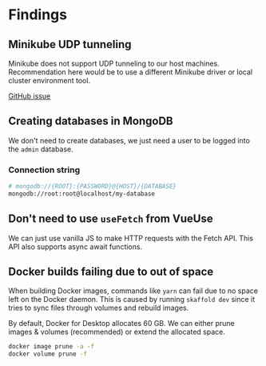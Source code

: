 # Findings

## Minikube UDP tunneling

Minikube does not support UDP tunneling to our host machines. Recommendation here would be to use a different Minikube driver or local cluster environment tool.

[GitHub issue](https://github.com/kubernetes/minikube/issues/12362)

## Creating databases in MongoDB

We don't need to create databases, we just need a user to be logged into the `admin` database.

### Connection string

```bash
# mongodb://{ROOT}:{PASSWORD}@{HOST}/{DATABASE}
mongodb://root:root@localhost/my-database
```

## Don't need to use `useFetch` from VueUse

We can just use vanilla JS to make HTTP requests with the Fetch API. This API also supports async await functions.

## Docker builds failing due to out of space

When building Docker images, commands like `yarn` can fail due to no space left on the Docker daemon. This is caused by running `skaffold dev` since it tries to sync files through volumes and rebuild images.

By default, Docker for Desktop allocates 60 GB. We can either prune images & volumes (recommended) or extend the allocated space.

```bash
docker image prune -a -f
docker volume prune -f
```
